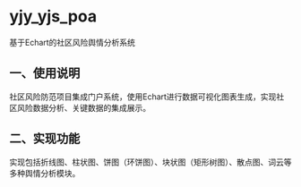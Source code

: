 # yjy_yjs_poa
基于Echart的社区风险舆情分析系统
## 一、使用说明

社区风险防范项目集成门户系统，使用Echart进行数据可视化图表生成，实现社区风险数据分析、关键数据的集成展示。

## 二、实现功能

实现包括折线图、柱状图、饼图（环饼图）、块状图（矩形树图）、散点图、词云等多种舆情分析模块。
